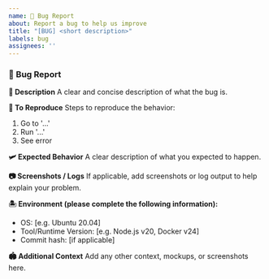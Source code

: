 ```yaml
---
name: 🐛 Bug Report
about: Report a bug to help us improve
title: "[BUG] <short description>"
labels: bug
assignees: ''
---
```


### 🐛 Bug Report

**🚩 Description**
A clear and concise description of what the bug is.

**👣 To Reproduce**
Steps to reproduce the behavior:
1. Go to '...'
2. Run '...'
3. See error

**🛩️ Expected Behavior**
A clear description of what you expected to happen.

**📷 Screenshots / Logs**
If applicable, add screenshots or log output to help explain your problem.

**🏝️ Environment (please complete the following information):**
- OS: [e.g. Ubuntu 20.04]
- Tool/Runtime Version: [e.g. Node.js v20, Docker v24]
- Commit hash: [if applicable]

**🏟️ Additional Context**
Add any other context, mockups, or screenshots here.
